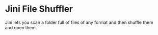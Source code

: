 # Jini File Shuffler

Jini lets you scan a folder full of files of any format and then shuffle them and open them.
